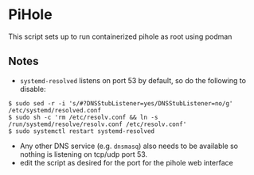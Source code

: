 # PiHole

This script sets up to run containerized pihole as root using podman

## Notes
- `systemd-resolved` listens on port 53 by default, so do the following to disable:
```
$ sudo sed -r -i 's/#?DNSStubListener=yes/DNSStubListener=no/g' /etc/systemd/resolved.conf
$ sudo sh -c 'rm /etc/resolv.conf && ln -s /run/systemd/resolve/resolv.conf /etc/resolv.conf'
$ sudo systemctl restart systemd-resolved
```
- Any other DNS service (e.g. `dnsmasq`) also needs to be available so nothing is listening on tcp/udp port 53.
- edit the script as desired for the port for the pihole web interface
